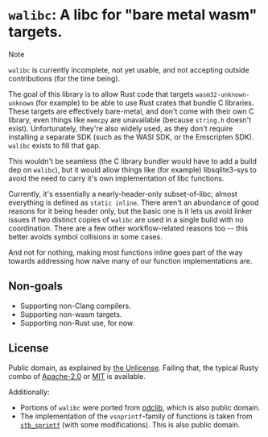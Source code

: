# `walibc`: A libc for "bare metal wasm" targets.

> [!NOTE]
>
> `walibc` is currently incomplete, not yet usable, and not accepting outside contributions (for the time being).

The goal of this library is to allow Rust code that targets `wasm32-unknown-unknown` (for example) to be able to use Rust crates that bundle C libraries. These targets are effectively bare-metal, and don't come with their own C library, even things like `memcpy` are unavailable (because `string.h` doesn't exist). Unfortunately, they're also widely used, as they don't require installing a separate SDK (such as the WASI SDK, or the Emscripten SDK). `walibc` exists to fill that gap.

This wouldn't be seamless (the C library bundler would have to add a build dep on `walibc`), but it would allow things like (for example) libsqlite3-sys to avoid the need to carry it's own implementation of libc functions.

Currently, it's essentially a nearly-header-only subset-of-libc; almost everything is defined as `static inline`. There aren't an abundance of good reasons for it being header only, but the basic one is it lets us avoid linker issues if two distinct copies of `walibc` are used in a single build with no coordination. There are a few other workflow-related reasons too -- this better avoids symbol collisions in some cases.

And not for nothing, making most functions inline goes part of the way towards addressing how naïve many of our function implementations are.

## Non-goals
- Supporting non-Clang compilers.
- Supporting non-wasm targets.
- Supporting non-Rust use, for now.

## License
Public domain, as explained by [the Unlicense](./UNLICENSE). Failing that, the typical Rusty combo of [Apache-2.0](./LICENSE-APACHE) or [MIT](./LICENSE-MIT) is available.

Additionally:
- Portions of `walibc` were ported from [pdclib](https://github.com/DevSolar/pdclib), which is also public domain.
- The implementation of the `vsnprintf`-family of functions is taken from [`stb_sprintf`](https://github.com/nothings/stb/blob/013ac3beddff3dbffafd5177e7972067cd2b5083/stb_sprintf.h) (with some modifications). This is also public domain.
